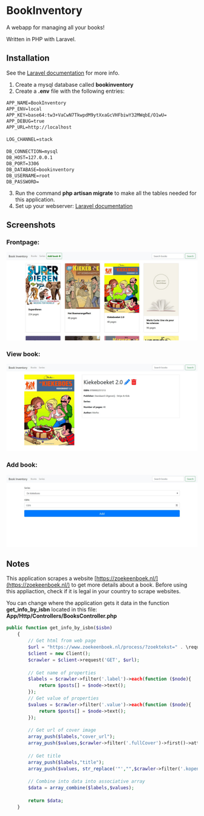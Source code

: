 # BookInventory
A webapp for managing all your books!

Written in PHP with Laravel.

## Installation

See the [Laravel documentation](https://laravel.com/docs/6.x/testing#environment) for more info.

1. Create a mysql database called **bookinventory**
2. Create a **.env** file with the following entries:
```
APP_NAME=BookInventory
APP_ENV=local
APP_KEY=base64:tw3+VaCwN7TkwpdM9ytXxaGcVHFbiwY32MWqbE/O1wU=
APP_DEBUG=true
APP_URL=http://localhost

LOG_CHANNEL=stack

DB_CONNECTION=mysql
DB_HOST=127.0.0.1
DB_PORT=3306
DB_DATABASE=bookinventory
DB_USERNAME=root
DB_PASSWORD=
```
3. Run the command **php artisan migrate** to make all the tables needed for this application.
4. Set up your webserver: [Laravel documentation](https://laravel.com/docs/6.x/deployment#nginx)

## Screenshots
### Frontpage:
![frontpage](https://github.com/ldiy/BookInventory/raw/master/screenshots/frontpage.jpg)
### View book:
![book](https://github.com/ldiy/BookInventory/raw/master/screenshots/book.jpg)
### Add book:
![addBook](https://github.com/ldiy/BookInventory/raw/master/screenshots/AddBook.jpg)
## Notes
This application scrapes a website [https://zoekeenboek.nl/](https://zoekeenboek.nl/) to get more details about a book. Before using this appliaction, check if it is legal in your country to scrape websites.

You can change where the application gets it data in the function **get_info_by_isbn** located in this file: **App/Http/Controllers/BooksController.php**

```php
public function get_info_by_isbn($isbn)
    {
        // Get html from web page
        $url = "https://www.zoekeenboek.nl/process/?zoektekst=" . \request('isbn');
        $client = new Client();
        $crawler = $client->request('GET', $url);

        // Get name of properties
        $labels = $crawler->filter('.label')->each(function ($node){
            return $posts[] = $node->text();
        });
        // Get value of properties
        $values = $crawler->filter('.value')->each(function ($node){
            return $posts[] = $node->text();
        });

        // Get url of cover image
        array_push($labels,"cover_url");
        array_push($values,$crawler->filter('.fullCover')->first()->attr('src'));

        // Get title
        array_push($labels,"title");
        array_push($values, str_replace('"',"",$crawler->filter('.kopen')->filter('strong')->first()->text()));

        // Combine into data into associative array
        $data = array_combine($labels,$values);

        return $data;
    }
```
